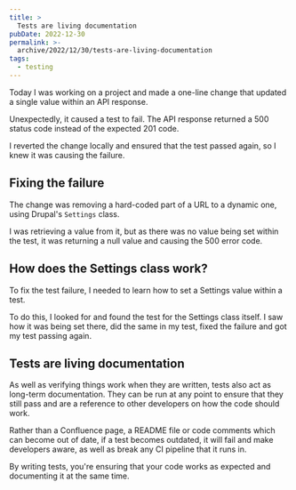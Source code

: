 ```yaml
---
title: >
  Tests are living documentation
pubDate: 2022-12-30
permalink: >-
  archive/2022/12/30/tests-are-living-documentation
tags:
  - testing
---
```


Today I was working on a project and made a one-line change that updated a single value within an API response.

Unexpectedly, it caused a test to fail. The API response returned a 500 status code instead of the expected 201 code.

I reverted the change locally and ensured that the test passed again, so I knew it was causing the failure.

## Fixing the failure

The change was removing a hard-coded part of a URL to a dynamic one, using Drupal's `Settings` class.

I was retrieving a value from it, but as there was no value being set within the test, it was returning a null value and causing the 500 error code.

## How does the Settings class work?

To fix the test failure, I needed to learn how to set a Settings value within a test.

To do this, I looked for and found the test for the Settings class itself. I saw how it was being set there, did the same in my test, fixed the failure and got my test passing again.

## Tests are living documentation

As well as verifying things work when they are written, tests also act as long-term documentation. They can be run at any point to ensure that they still pass and are a reference to other developers on how the code should work.

Rather than a Confluence page, a README file or code comments which can become out of date, if a test becomes outdated, it will fail and make developers aware, as well as break any CI pipeline that it runs in.

By writing tests, you're ensuring that your code works as expected and documenting it at the same time.
